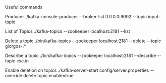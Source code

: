 

Useful commands

Producer 
./kafka-console-producer --broker-list 0.0.0.0:9092 --topic input-topic

List of Topics
./kafka-topics --zookeeper localhost:2181 --list

Delete a topic 
./bin/kafka-topics --zookeeper localhost:2181 --delete --topic giorgos-.*

Describe a topic
./bin/kafka-topics --zookeeper localhost:2181 --describe --topic csc.in

Enable deletion on topics
./kafka-server-start config/server.properties --override delete.topic.enable=true 
